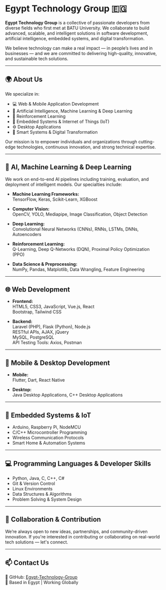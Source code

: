 # Egypt Technology Group 🇪🇬

**Egypt Technology Group** is a collective of passionate developers from diverse fields who first met at BATU University. We collaborate to build advanced, scalable, and intelligent solutions in software development, artificial intelligence, embedded systems, and digital transformation.

We believe technology can make a real impact — in people’s lives and in businesses — and we are committed to delivering high-quality, innovative, and sustainable tech solutions.

---

## 🌍 About Us

We specialize in:
- 💻 Web & Mobile Application Development  
- 🧠 Artificial Intelligence, Machine Learning & Deep Learning  
- 🔁 Reinforcement Learning  
- 📡 Embedded Systems & Internet of Things (IoT)  
- ⚙️ Desktop Applications  
- 🚀 Smart Systems & Digital Transformation  

Our mission is to empower individuals and organizations through cutting-edge technologies, continuous innovation, and strong technical expertise.

---

## 🧠 AI, Machine Learning & Deep Learning

We work on end-to-end AI pipelines including training, evaluation, and deployment of intelligent models. Our specialties include:

- **Machine Learning Frameworks:**  
  TensorFlow, Keras, Scikit-Learn, XGBoost  

- **Computer Vision:**  
  OpenCV, YOLO, Mediapipe, Image Classification, Object Detection  

- **Deep Learning:**  
  Convolutional Neural Networks (CNNs), RNNs, LSTMs, DNNs, Autoencoders  

- **Reinforcement Learning:**  
  Q-Learning, Deep Q-Networks (DQN), Proximal Policy Optimization (PPO)  

- **Data Science & Preprocessing:**  
  NumPy, Pandas, Matplotlib, Data Wrangling, Feature Engineering  

---

## 🌐 Web Development

- **Frontend:**  
  HTML5, CSS3, JavaScript, Vue.js, React  
  Bootstrap, Tailwind CSS  

- **Backend:**  
  Laravel (PHP), Flask (Python), Node.js  
  RESTful APIs, AJAX, jQuery  
  MySQL, PostgreSQL  
  API Testing Tools: Axios, Postman  

---

## 📱 Mobile & Desktop Development

- **Mobile:**  
  Flutter, Dart, React Native  

- **Desktop:**  
  Java Desktop Applications, C++ Desktop Applications  

---

## 🔧 Embedded Systems & IoT

- Arduino, Raspberry Pi, NodeMCU  
- C/C++ Microcontroller Programming  
- Wireless Communication Protocols  
- Smart Home & Automation Systems  

---

## 💻 Programming Languages & Developer Skills

- Python, Java, C, C++, C#  
- Git & Version Control  
- Linux Environments  
- Data Structures & Algorithms  
- Problem Solving & System Design  

---

## 🤝 Collaboration & Contribution

We’re always open to new ideas, partnerships, and community-driven innovation. If you're interested in contributing or collaborating on real-world tech solutions — let's connect.

---

## 📫 Contact Us

🔗 GitHub: [Egypt-Technology-Group](https://github.com/Egypt-Technology-Group)  
📍 Based in Egypt | Working Globally  
